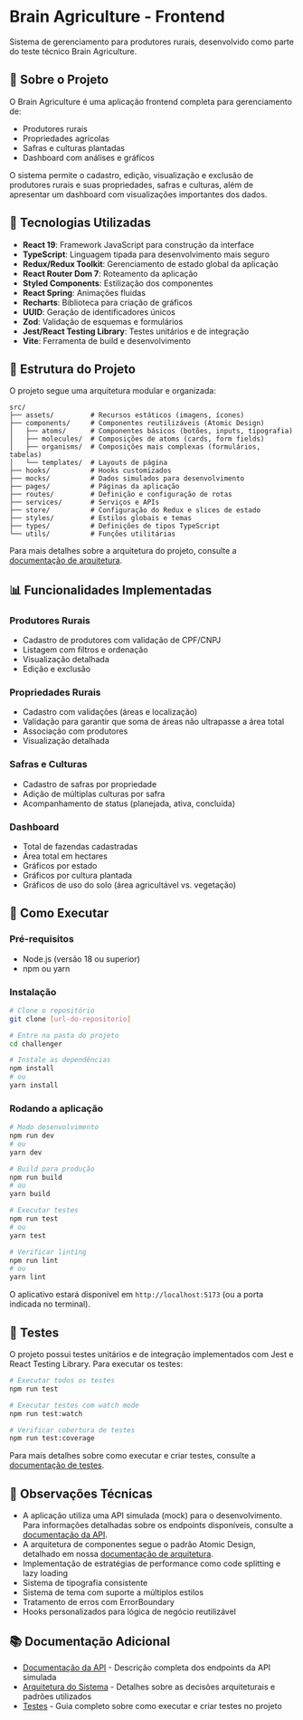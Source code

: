 # Brain Agriculture - Frontend

Sistema de gerenciamento para produtores rurais, desenvolvido como parte do teste técnico Brain Agriculture.

## 🌱 Sobre o Projeto

O Brain Agriculture é uma aplicação frontend completa para gerenciamento de:
- Produtores rurais
- Propriedades agrícolas
- Safras e culturas plantadas
- Dashboard com análises e gráficos

O sistema permite o cadastro, edição, visualização e exclusão de produtores rurais e suas propriedades, safras e culturas, além de apresentar um dashboard com visualizações importantes dos dados.

## 🚀 Tecnologias Utilizadas

- **React 19**: Framework JavaScript para construção da interface
- **TypeScript**: Linguagem tipada para desenvolvimento mais seguro
- **Redux/Redux Toolkit**: Gerenciamento de estado global da aplicação
- **React Router Dom 7**: Roteamento da aplicação
- **Styled Components**: Estilização dos componentes
- **React Spring**: Animações fluidas
- **Recharts**: Biblioteca para criação de gráficos
- **UUID**: Geração de identificadores únicos
- **Zod**: Validação de esquemas e formulários
- **Jest/React Testing Library**: Testes unitários e de integração
- **Vite**: Ferramenta de build e desenvolvimento

## 📁 Estrutura do Projeto

O projeto segue uma arquitetura modular e organizada:

```
src/
├── assets/         # Recursos estáticos (imagens, ícones)
├── components/     # Componentes reutilizáveis (Atomic Design)
│   ├── atoms/      # Componentes básicos (botões, inputs, tipografia)
│   ├── molecules/  # Composições de atoms (cards, form fields)
│   ├── organisms/  # Composições mais complexas (formulários, tabelas)
│   └── templates/  # Layouts de página
├── hooks/          # Hooks customizados
├── mocks/          # Dados simulados para desenvolvimento
├── pages/          # Páginas da aplicação
├── routes/         # Definição e configuração de rotas
├── services/       # Serviços e APIs
├── store/          # Configuração do Redux e slices de estado
├── styles/         # Estilos globais e temas
├── types/          # Definições de tipos TypeScript
└── utils/          # Funções utilitárias
```

Para mais detalhes sobre a arquitetura do projeto, consulte a [documentação de arquitetura](docs/ARQUITETURA.md).

## 📊 Funcionalidades Implementadas

### Produtores Rurais
- Cadastro de produtores com validação de CPF/CNPJ
- Listagem com filtros e ordenação
- Visualização detalhada
- Edição e exclusão

### Propriedades Rurais
- Cadastro com validações (áreas e localização)
- Validação para garantir que soma de áreas não ultrapasse a área total
- Associação com produtores
- Visualização detalhada

### Safras e Culturas
- Cadastro de safras por propriedade
- Adição de múltiplas culturas por safra
- Acompanhamento de status (planejada, ativa, concluída)

### Dashboard
- Total de fazendas cadastradas
- Área total em hectares
- Gráficos por estado
- Gráficos por cultura plantada
- Gráficos de uso do solo (área agricultável vs. vegetação)

## 🔧 Como Executar

### Pré-requisitos
- Node.js (versão 18 ou superior)
- npm ou yarn

### Instalação

```bash
# Clone o repositório
git clone [url-do-repositorio]

# Entre na pasta do projeto
cd challenger

# Instale as dependências
npm install
# ou
yarn install
```

### Rodando a aplicação

```bash
# Modo desenvolvimento
npm run dev
# ou
yarn dev

# Build para produção
npm run build
# ou
yarn build

# Executar testes
npm run test
# ou
yarn test

# Verificar linting
npm run lint
# ou
yarn lint
```

O aplicativo estará disponível em `http://localhost:5173` (ou a porta indicada no terminal).

## 🧪 Testes

O projeto possui testes unitários e de integração implementados com Jest e React Testing Library. Para executar os testes:

```bash
# Executar todos os testes
npm run test

# Executar testes com watch mode
npm run test:watch

# Verificar cobertura de testes
npm run test:coverage
```

Para mais detalhes sobre como executar e criar testes, consulte a [documentação de testes](docs/TESTES.md).

## 📝 Observações Técnicas

- A aplicação utiliza uma API simulada (mock) para o desenvolvimento. Para informações detalhadas sobre os endpoints disponíveis, consulte a [documentação da API](docs/API.md).
- A arquitetura de componentes segue o padrão Atomic Design, detalhado em nossa [documentação de arquitetura](docs/ARQUITETURA.md).
- Implementação de estratégias de performance como code splitting e lazy loading
- Sistema de tipografia consistente
- Sistema de tema com suporte a múltiplos estilos
- Tratamento de erros com ErrorBoundary
- Hooks personalizados para lógica de negócio reutilizável

## 📚 Documentação Adicional

- [Documentação da API](docs/API.md) - Descrição completa dos endpoints da API simulada
- [Arquitetura do Sistema](docs/ARQUITETURA.md) - Detalhes sobre as decisões arquiteturais e padrões utilizados
- [Testes](docs/TESTES.md) - Guia completo sobre como executar e criar testes no projeto
